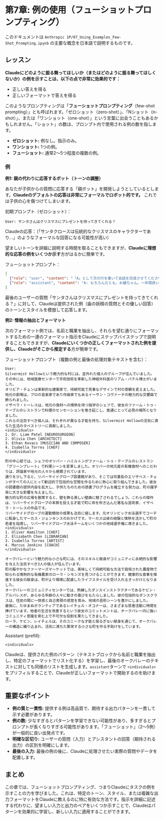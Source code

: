 # 第7章: 例の使用（フューショットプロンプティング）

このドキュメントは `Anthropic 1P/07_Using_Examples_Few-Shot_Prompting.ipynb` の主要な概念を日本語で説明するものです。

## レッスン

**Claudeにどのように振る舞ってほしいか（またはどのように振る舞ってほしくないか）の例を示すことは、以下の点で非常に効果的です：**
- 正しい答えを得る
- 正しいフォーマットで答えを得る

このようなプロンプティングは「**フューショットプロンプティング**（few-shot prompting）」とも呼ばれます。「ゼロショット（zero-shot）」、「Nショット（n-shot）」、または「ワンショット（one-shot）」という言葉に出会うこともあるかもしれません。「ショット」の数は、プロンプト内で使用される例の数を指します。

- **ゼロショット:** 例なし。指示のみ。
- **ワンショット:** 1つの例。
- **フューショット:** 通常2〜5つ程度の複数の例。

### 例

**例1: 親の代わりに応答するボット（トーンの調整）**

あなたが子供からの質問に応答する「親ボット」を開発しようとしているとします。**Claudeのデフォルトの応答は非常にフォーマルでロボット的です。** これでは子供の心を傷つけてしまいます。

初期プロンプト（ゼロショット）：
```
User: サンタさんはクリスマスにプレゼントを持ってきてくれる？
```
Claudeの応答：（「サンタクロースは伝統的なクリスマスのキャラクターであり…」のようなフォーマルな回答になる可能性が高い）

望ましいトーンを詳細に説明する時間を取ることもできますが、**Claudeに理想的な応答の例をいくつか示す**方がはるかに簡単です。

フューショットプロンプト：
```json
[
  {"role": "user", "content": "「A」として次の行を書いて会話を完成させてください。\nQ: 歯の妖精は本当にいるの？\nA: もちろんだよ、坊や。歯を包んで今夜枕の下に置いてごらん。朝には何か待っているかもしれないよ。\nQ: サンタさんはクリスマスにプレゼントを持ってきてくれる？"},
  {"role": "assistant", "content": "A: もちろんだとも、お嬢ちゃん。一年間良い子にしていたなら、サンタさんはきっと素敵なプレゼントをたくさん持ってきてくれるはずだよ。"}
]
```
最後のユーザーの質問「サンタさんはクリスマスにプレゼントを持ってきてくれる？」に対して、Claudeは提供された例（歯の妖精の質問とその優しい回答）のトーンとスタイルを模倣して応答します。

**例2: 情報の抽出とフォーマット**

次のフォーマット例では、名前と職業を抽出し、それらを望む通りにフォーマットするための一連のフォーマット指示をClaudeにステップバイステップで説明することもできますが、**Claudeにいくつかの正しくフォーマットされた例を提供し、Claudeがそこから推定する**方が簡単です。

フューショットプロンプト（複数の例と最後の処理対象テキストを含む）：
```
User:
Silvermist Hollowという魅力的な村には、並外れた個人のグループが住んでいました。
その中には、地域医療センターで手術技術を革新した神経外科医のリアム・パテル博士がいました。
オリビア・チェンは革新的な建築家で、持続可能で見事なデザインで村の景観を変えました。
地元の劇場は、プロの音楽家であり作曲家でもあるイーサン・コヴァーチの魅力的な交響曲で飾られました。
イザベラ・トーレスは、地元の食材への情熱を持つ独学のシェフで、彼女のファーム・トゥ・テーブルのレストランで料理のセンセーションを巻き起こし、食通にとって必見の場所となりました。
これらの注目すべき個人は、それぞれが異なる才能を持ち、Silvermist Hollowの活気に満ちた生活のタペストリーに貢献しました。
<individuals>
1. Dr. Liam Patel [NEUROSURGEON]
2. Olivia Chen [ARCHITECT]
3. Ethan Kovacs [MUSICIAN AND COMPOSER]
4. Isabella Torres [CHEF]
</individuals>

町の中心部では、シェフのオリバー・ハミルトンがファーム・トゥ・テーブルのレストラン「グリーンプレート」で料理シーンを変革しました。オリバーの地元産の有機食材へのこだわりは、評論家や地元の人々から絶賛されています。
通りを少し下ると、リバーサイドグローブ図書館があり、そこでは司書長のエリザベス・チェンがすべての人にとって歓迎的で包括的な空間を作るために熱心に取り組んできました。彼女の図書館の提供内容を拡大し、子供たちのための読書プログラムを確立する努力は、町の識字率に大きな影響を与えました。
魅力的な町の広場を散策すると、壁を飾る美しい壁画に魅了されるでしょう。これらの傑作は、リバーサイドグローブの本質を捉える才能で町に命を吹き込んだ著名な芸術家、イザベラ・トーレスの作品です。
リバーサイドグローブの運動競技の成果も注目に値します。元オリンピック水泳選手でコーチに転身したマーカス・ジェンキンスのおかげです。マーカスは彼の経験と情熱を活かして町の若者を指導し、リバーサイドグローブ水泳チームをいくつかの地域選手権に導きました。
<individuals>
1. Oliver Hamilton [CHEF]
2. Elizabeth Chen [LIBRARIAN]
3. Isabella Torres [ARTIST]
4. Marcus Jenkins [COACH]
</individuals>

オークバレーという魅力的な小さな町には、そのスキルと献身がコミュニティに永続的な影響を与えた注目すべき3人の個人が住んでいます。
町の賑やかなファーマーズマーケットでは、美味しくて持続可能な方法で栽培された農産物で知られる情熱的な有機農家のローラ・シモンズを見つけることができます。健康的な食事を推進する彼女の献身は、町がより環境に配慮したライフスタイルを受け入れるきっかけとなりました。
オークバレーのコミュニティセンターでは、熟練したダンスインストラクターであるケビン・アルバレスが、あらゆる年齢の人々に動きの喜びをもたらしました。彼の包括的なダンスクラスは、住民の間に一体感と自己表現の感覚を育み、地域の芸術シーンを豊かにしました。
最後に、たゆまぬボランティアであるレイチェル・オコナーは、さまざまな慈善活動に時間を捧げています。他者の生活を改善するという彼女のコミットメントは、オークバレー内に強いコミュニティ意識を育む上で不可欠な役割を果たしてきました。
ローラ、ケビン、レイチェルは、そのユニークな才能と揺るぎない献身を通じて、オークバレーの構造に織り込まれ、活気に満ちた繁栄する小さな町を作る手助けをしています。
```
Assistant (prefill):
```
<individuals>
```
Claudeは、提供された例のパターン（テキストブロックから名前と職業を抽出し、特定のフォーマットでリスト化する）を学習し、最後のオークバレーのテキストに対しても同様のリストを生成します。`assistant`ターンで `<individuals>` をプリフィルすることで、Claudeが正しいフォーマットで開始するのを助けます。

## 重要なポイント
- **例の質と一貫性:** 提供する例は高品質で、期待する出力パターンを一貫して示す必要があります。
- **例の数:** 少なすぎるとパターンを学習できない可能性があり、多すぎるとプロンプトが長くなりすぎる可能性があります。「フューショット」（2〜5例）が一般的に良い出発点です。
- **明確な区切り:** ユーザーの質問（入力）とアシスタントの回答（期待される出力）の区別を明確にします。
- **最後の入力:** 最後の例の後に、Claudeに処理させたい実際の質問やデータを配置します。

## まとめ
この章では、フューショットプロンプティング、つまりClaudeにタスクの例を示すことの力を学びました。これは、特定のトーン、スタイル、または複雑な出力フォーマットをClaudeに教えるのに特に有効な方法です。指示を詳細に記述する代わりに、望ましい入力と出力のペアをいくつか示すことで、Claudeはパターンを効果的に学習し、新しい入力に適用することができます。
